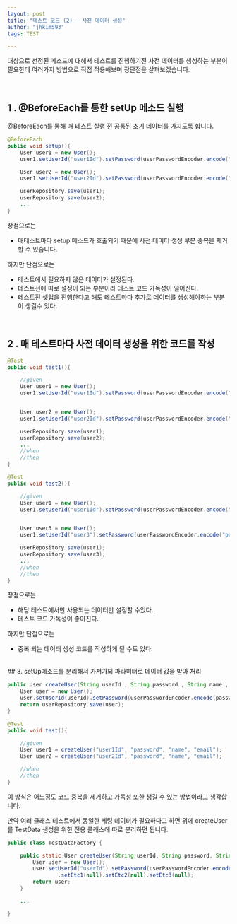 ```yaml
---
layout: post
title: "테스트 코드 (2) - 사전 데이터 생성"
author: "jhkim593"
tags: TEST

---
```


대상으로 선정된 메소드에 대해서 테스트를 진행하기전 사전 데이터를 생성하는 부분이 필요한데 여러가지 방법으로 직접 적용해보며 장단점을 살펴보겠습니다.

<br>

## 1 . @BeforeEach를 통한 setUp 메소드 실행

@BeforeEach를 통해 매 테스트 실행 전 공통된 초기 데이터를 가지도록 합니다.

~~~java
@BeforeEach
public void setup(){
    User user1 = new User();
    user1.setUserId("user1Id").setPassword(userPasswordEncoder.encode("password")).setName("name").setEmail("email");

    User user2 = new User();
    user1.setUserId("user2Id").setPassword(userPasswordEncoder.encode("password")).setName("name").setEmail("email");

    userRepository.save(user1);
    userRepository.save(user2);
    ...
}
~~~
장점으로는
- 매테스트마다 setup 메소드가 호출되기 때문에 사전 데이터 생성 부분 중복을 제거할 수 있습니다.

하지만 단점으로는
- 테스트에서 필요하지 않은 데이터가 설정된다.
- 테스트전에 따로 설정이 되는 부분이라 테스트 코드 가독성이 떨어진다.
- 테스트전 셋업을 진행한다고 해도 테스트마다 추가로 데이터를 생성해야하는 부분이 생길수 있다.

<br>

## 2 . 매 테스트마다 사전 데이터 생성을 위한 코드를 작성

~~~java
@Test
public void test1(){

    //given
    User user1 = new User();
    user1.setUserId("user1Id").setPassword(userPasswordEncoder.encode("password")).setName("name").setEmail("email");


    User user2 = new User();
    user1.setUserId("user2Id").setPassword(userPasswordEncoder.encode("password")).setName("name").setEmail("email");

    userRepository.save(user1);
    userRepository.save(user2);
    ...
    //when
    //then
}

@Test
public void test2(){

    //given
    User user1 = new User();
    user1.setUserId("user1Id").setPassword(userPasswordEncoder.encode("password")).setName("name").setEmail("email");


    User user3 = new User();
    user1.setUserId("user3").setPassword(userPasswordEncoder.encode("password")).setName("name").setEmail("email");

    userRepository.save(user1);
    userRepository.save(user3);
    ...
    //when
    //then
}
~~~

장점으로는
- 해당 테스트에서만 사용되는 데이터만 설정할 수있다.
- 테스트 코드 가독성이 좋아진다.

하지만 단점으로는
- 중복 되는 데이터 생성 코드를 작성하게 될 수도 있다.

<br>
## 3. setUp메소드를 분리해서 가져가되 파라미터로 데이터 값을 받아 처리

~~~java
public User createUser(String userId , String password , String name , String email){
    User user = new User();
    user.setUserId(userId).setPassword(userPasswordEncoder.encode(password)).setName(name).setEmail(email);
    return userRepository.save(user);
}

@Test
public void test(){

    //given
    User user1 = createUser("user1Id", "password", "name", "email");
    User user2 = createUser("user2Id", "password", "name", "email");

    //when
    //then
}
~~~
이 방식은 어느정도 코드 중복을 제거하고 가독성 또한 챙길 수 있는 방법이라고 생각합니다.

만약 여러 클래스 테스트에서 동일한 세팅 데이터가 필요하다고 하면 위에 createUser를 TestData 생성을 위한 전용 클래스에 따로 분리하면 됩니다.

~~~java
public class TestDataFactory {

    public static User createUser(String userId, String password, String name , String email) {
        User user = new User();
        user.setUserId("userId").setPassword(userPasswordEncoder.encode("password")).setName("name").setEmail("email").setInitialized(false)
                .setEtc1(null).setEtc2(null).setEtc3(null);
        return user;
    }

    ...

}
~~~

